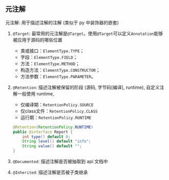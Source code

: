 ## 元注解

元注解: 用于描述注解的注解 (类似于 py 中装饰器的嵌套)

1. `@Target`: 最常用的元注解是`@Target`。使用`@Target`可以定义`Annotation`能够被应用于源码的哪些位置
   
   + 类或接口：`ElementType.TYPE`；
   + 字段：`ElementType.FIELD`；
   + 方法：`ElementType.METHOD`；
   + 构造方法：`ElementType.CONSTRUCTOR`；
   + 方法参数：`ElementType.PARAMETER`。
   
2. `@Retention`: 描述注解被保留的阶段 (源码, 字节码[编译], runtime), 自定义注解一般使用 runtime, 

   - 仅编译期：`RetentionPolicy.SOURCE`
   - 仅class文件：`RetentionPolicy.CLASS`
   - 运行期：`RetentionPolicy.RUNTIME`

   ```java
   @Retention(RetentionPolicy.RUNTIME)
   public @interface Report {
       int type() default 0;
       String level() default "info";
       String value() default "";
   }
   ```

3. `@Documented`: 描述注解是否被抽取到 api 文档中

4. `@Inherited`: 描述注解是否被子类继承


